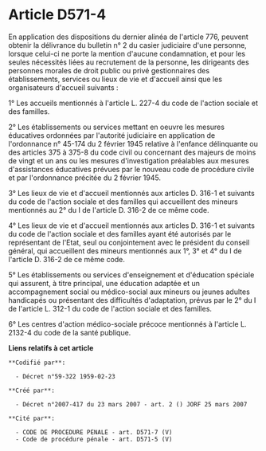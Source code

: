 # Article D571-4

En application des dispositions du dernier alinéa de l'article 776, peuvent obtenir la délivrance du bulletin n° 2 du casier
judiciaire d'une personne, lorsque celui-ci ne porte la mention d'aucune condamnation, et pour les seules nécessités liées au
recrutement de la personne, les dirigeants des personnes morales de droit public ou privé gestionnaires des établissements,
services ou lieux de vie et d'accueil ainsi que les organisateurs d'accueil suivants :

1° Les accueils mentionnés à l'article L. 227-4 du code de l'action sociale et des familles.

2° Les établissements ou services mettant en oeuvre les mesures éducatives ordonnées par l'autorité judiciaire en application
de l'ordonnance n° 45-174 du 2 février 1945 relative à l'enfance délinquante ou des articles 375 à 375-8 du code civil ou
concernant des majeurs de moins de vingt et un ans ou les mesures d'investigation préalables aux mesures d'assistances
éducatives prévues par le nouveau code de procédure civile et par l'ordonnance précitée du 2 février 1945.

3° Les lieux de vie et d'accueil mentionnés aux articles D. 316-1 et suivants du code de l'action sociale et des familles qui
accueillent des mineurs mentionnés au 2° du I de l'article D. 316-2 de ce même code.

4° Les lieux de vie et d'accueil mentionnés aux articles D. 316-1 et suivants du code de l'action sociale et des familles
ayant été autorisés par le représentant de l'Etat, seul ou conjointement avec le président du conseil général, qui
accueillent des mineurs mentionnés aux 1°, 3° et 4° du I de l'article D. 316-2 de ce même code.

5° Les établissements ou services d'enseignement et d'éducation spéciale qui assurent, à titre principal, une éducation
adaptée et un accompagnement social ou médico-social aux mineurs ou jeunes adultes handicapés ou présentant des difficultés
d'adaptation, prévus par le 2° du I de l'article L. 312-1 du code de l'action sociale et des familles.

6° Les centres d'action médico-sociale précoce mentionnés à l'article L. 2132-4 du code de la santé publique.

**Liens relatifs à cet article**

	**Codifié par**:

	  - Décret n°59-322 1959-02-23

	**Créé par**:

	  - Décret n°2007-417 du 23 mars 2007 - art. 2 () JORF 25 mars 2007

	**Cité par**:

	  - CODE DE PROCEDURE PENALE - art. D571-7 (V)
	  - Code de procédure pénale - art. D571-5 (V)
